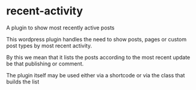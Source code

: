 # recent-activity
A plugin to show most recently active posts

This wordpress plugin handles the need to show posts, pages or custom post types by most recent activity.

By this we mean that it lists the posts according to the most recent update be that publishing or comment.

The plugin itself may be used either via a shortcode or via the class that builds the list
